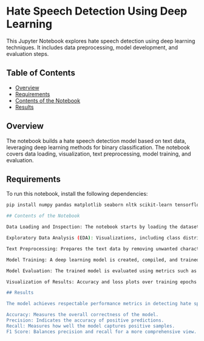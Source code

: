 # Hate Speech Detection Using Deep Learning

This Jupyter Notebook explores hate speech detection using deep learning techniques. It includes data preprocessing, model development, and evaluation steps.

## Table of Contents
- [Overview](#overview)
- [Requirements](#requirements)
- [Contents of the Notebook](#contents-of-the-notebook)
- [Results](#results)

## Overview

The notebook builds a hate speech detection model based on text data, leveraging deep learning methods for binary classification. The notebook covers data loading, visualization, text preprocessing, model training, and evaluation.

## Requirements

To run this notebook, install the following dependencies:
```bash
pip install numpy pandas matplotlib seaborn nltk scikit-learn tensorflow

## Contents of the Notebook 

Data Loading and Inspection: The notebook starts by loading the dataset and displaying basic information to understand its structure, size, and contents.

Exploratory Data Analysis (EDA): Visualizations, including class distributions and other graphical representations, are provided to offer insights into the data and identify any patterns that may impact model performance.

Text Preprocessing: Prepares the text data by removing unwanted characters, tokenizing, stemming, and removing stopwords, resulting in cleaner input for the model.

Model Training: A deep learning model is created, compiled, and trained on the processed data. The architecture may include layers like Embedding, LSTM, or Dense layers to handle text input effectively.

Model Evaluation: The trained model is evaluated using metrics such as accuracy, precision, recall, and F1-score. The evaluation results are displayed and visualized to provide a clear picture of model performance.

Visualization of Results: Accuracy and loss plots over training epochs are shown to analyze the model's training and validation performance.

## Results

The model achieves respectable performance metrics in detecting hate speech. Below are some key metrics:

Accuracy: Measures the overall correctness of the model.
Precision: Indicates the accuracy of positive predictions.
Recall: Measures how well the model captures positive samples.
F1 Score: Balances precision and recall for a more comprehensive view.